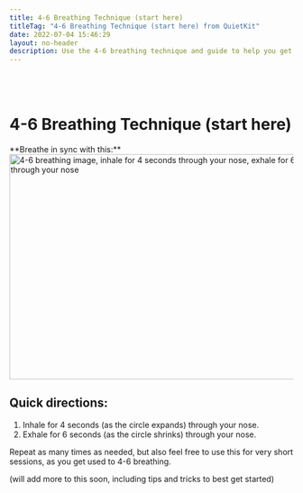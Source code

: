 ```yaml
---
title: 4-6 Breathing Technique (start here)
titleTag: "4-6 Breathing Technique (start here) from QuietKit"
date: 2022-07-04 15:46:29
layout: no-header
description: Use the 4-6 breathing technique and guide to help you get started with meditation.
---
```


<div class="center-all-div" style="margin-top: 90px;"><h1>4-6 Breathing Technique (start here)</h1>**Breathe in sync with this:**

<img src="/img/4-6-breathing-image.gif" width="600px" height="400px" alt="4-6 breathing image, inhale for 4 seconds through your nose, exhale for 6 seconds through your nose" />

</div>

<h2>Quick directions:</h2>

1. Inhale for 4 seconds (as the circle expands) through your nose.
1. Exhale for 6 seconds (as the circle shrinks) through your nose.

Repeat as many times as needed, but also feel free to use this for very short sessions, as you get used to 4-6 breathing.

(will add more to this soon, including tips and tricks to best get started)
